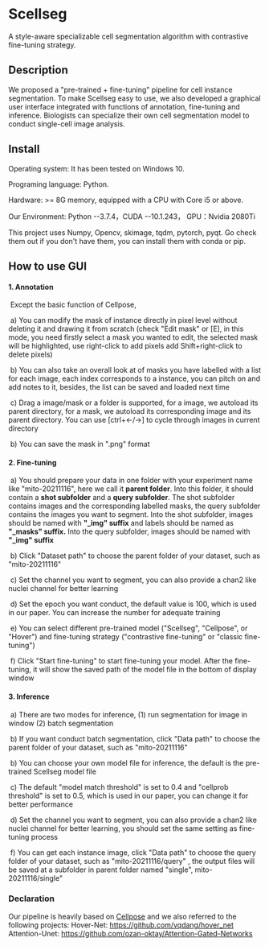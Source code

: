 # Scellseg

A style-aware specializable cell segmentation algorithm with contrastive fine-tuning strategy.

## **Description**

We proposed a "pre-trained + fine-tuning" pipeline for cell instance segmentation. To make Scellseg easy to use, we also developed a graphical user interface integrated with functions of annotation, fine-tuning and inference. Biologists can specialize their own cell segmentation model to conduct single-cell image analysis.

## Install

Operating system: It has been tested on Windows 10.

Programing language: Python.

Hardware: >= 8G memory, equipped with a CPU with Core i5 or above.

Our Environment: Python --3.7.4，CUDA --10.1.243， GPU：Nvidia 2080Ti

This project uses Numpy, Opencv, skimage, tqdm, pytorch, pyqt. Go check them out if you don't have them, you can install them with conda or pip.


## How to use GUI

#### 1. Annotation

​	Except the  basic function of Cellpose,

​	a) You can modify the mask of instance directly in pixel level without deleting it and drawing it from scratch (check "Edit mask" or [E],  in this mode, you need firstly select a mask you wanted to edit, the selected mask will be highlighted, use right-click to add pixels add Shift+right-click to delete pixels)

​	b) You can also take an overall look at of masks you have labelled with a list for each image, each index corresponds to a instance, you can pitch on and add notes to it, besides, the list can be saved and loaded next time

​	c) Drag a image/mask or a folder is supported, for a image, we autoload its parent directory, for a mask, we autoload its corresponding image and its parent directory. You can use [ctrl+←/→]  to cycle through images in current directory

​	b) You can save the mask in ".png" format

#### 2. Fine-tuning

​	a) You should prepare your data in one folder with your experiment name like "mito-20211116", here we call it <b>parent folder</b>. Into this folder, it should contain a **shot subfolder** and a **query subfolder**. The shot subfolder contains images and the corresponding labelled masks, the query subfolder contains the images you want to segment. Into the shot subfolder, images should be named with **"\_img" suffix** and labels should be named as **"\_masks" suffix.** Into the query subfolder, images should be named with **"\_img" suffix**

​	b) Click "Dataset path" to choose the parent folder of your dataset, such as "mito-20211116"

​	c) Set the channel you want to segment, you can also provide a chan2 like nuclei channel for better learning

​	d) Set the epoch you want conduct, the default value is 100, which is used in our paper. You can increase the number for adequate training

​	e) You can select different pre-trained model ("Scellseg", "Cellpose", or "Hover") and fine-tuning strategy ("contrastive fine-tuning" or "classic fine-tuning")

​	f) Click "Start fine-tuning" to start fine-tuning your model. After the fine-tuning, it will show the saved path of the model file in the bottom of display window

#### 3. Inference

​	a) There are two modes for inference,  (1) run segmentation for image in window (2) batch segmentation

​	b) If you want conduct batch segmentation, click "Data path" to choose the parent folder of your dataset, such as "mito-20211116" 

​	b) You can choose your own model file for inference, the default is the pre-trained Scellseg model file

​	c) The default "model match threshold" is set to 0.4 and "cellprob threshold" is set to 0.5, which is used in our paper, you can change it for better performance

​	d) Set the channel you want to segment, you can also provide a chan2 like nuclei channel for better learning, you should set the same setting as fine-tuning process

​	f) You can get each instance image, click "Data path" to choose the query folder of your dataset, such as "mito-20211116/query" , the output files will be saved at a subfolder in parent folder named "single", mito-20211116/single"

### **Declaration**

Our pipeline is heavily based on [Cellpose](https://github.com/MouseLand/cellpose) and we also referred to the following projects:
Hover-Net: https://github.com/vqdang/hover_net
Attention-Unet: https://github.com/ozan-oktay/Attention-Gated-Networks

